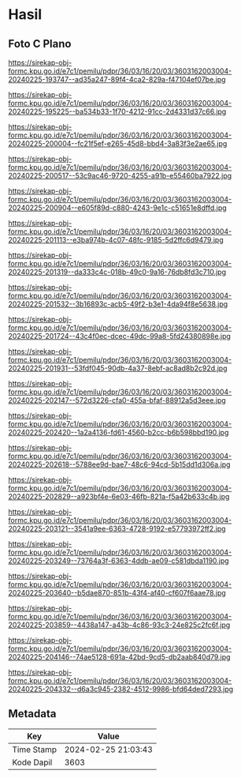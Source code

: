 # Hasil

## Foto C Plano

https://sirekap-obj-formc.kpu.go.id/e7c1/pemilu/pdpr/36/03/16/20/03/3603162003004-20240225-193747--ad35a247-89f4-4ca2-829a-f47104ef07be.jpg

https://sirekap-obj-formc.kpu.go.id/e7c1/pemilu/pdpr/36/03/16/20/03/3603162003004-20240225-195225--ba534b33-1f70-4212-91cc-2d4331d37c66.jpg

https://sirekap-obj-formc.kpu.go.id/e7c1/pemilu/pdpr/36/03/16/20/03/3603162003004-20240225-200004--fc21f5ef-e265-45d8-bbd4-3a83f3e2ae65.jpg

https://sirekap-obj-formc.kpu.go.id/e7c1/pemilu/pdpr/36/03/16/20/03/3603162003004-20240225-200517--53c9ac46-9720-4255-a91b-e55460ba7922.jpg

https://sirekap-obj-formc.kpu.go.id/e7c1/pemilu/pdpr/36/03/16/20/03/3603162003004-20240225-200904--e605f89d-c880-4243-9e1c-c51651e8dffd.jpg

https://sirekap-obj-formc.kpu.go.id/e7c1/pemilu/pdpr/36/03/16/20/03/3603162003004-20240225-201113--e3ba974b-4c07-48fc-9185-5d2ffc6d9479.jpg

https://sirekap-obj-formc.kpu.go.id/e7c1/pemilu/pdpr/36/03/16/20/03/3603162003004-20240225-201319--da333c4c-018b-49c0-9a16-76db8fd3c710.jpg

https://sirekap-obj-formc.kpu.go.id/e7c1/pemilu/pdpr/36/03/16/20/03/3603162003004-20240225-201532--3b16893c-acb5-49f2-b3e1-4da94f8e5638.jpg

https://sirekap-obj-formc.kpu.go.id/e7c1/pemilu/pdpr/36/03/16/20/03/3603162003004-20240225-201724--43c4f0ec-dcec-49dc-99a8-5fd24380898e.jpg

https://sirekap-obj-formc.kpu.go.id/e7c1/pemilu/pdpr/36/03/16/20/03/3603162003004-20240225-201931--53fdf045-90db-4a37-8ebf-ac8ad8b2c92d.jpg

https://sirekap-obj-formc.kpu.go.id/e7c1/pemilu/pdpr/36/03/16/20/03/3603162003004-20240225-202147--572d3226-cfa0-455a-bfaf-88912a5d3eee.jpg

https://sirekap-obj-formc.kpu.go.id/e7c1/pemilu/pdpr/36/03/16/20/03/3603162003004-20240225-202420--1a2a4136-fd61-4560-b2cc-b6b598bbd190.jpg

https://sirekap-obj-formc.kpu.go.id/e7c1/pemilu/pdpr/36/03/16/20/03/3603162003004-20240225-202618--5788ee9d-bae7-48c6-94cd-5b15dd1d306a.jpg

https://sirekap-obj-formc.kpu.go.id/e7c1/pemilu/pdpr/36/03/16/20/03/3603162003004-20240225-202829--a923bf4e-6e03-46fb-821a-f5a42b633c4b.jpg

https://sirekap-obj-formc.kpu.go.id/e7c1/pemilu/pdpr/36/03/16/20/03/3603162003004-20240225-203121--3541a9ee-6363-4728-9192-e57793972ff2.jpg

https://sirekap-obj-formc.kpu.go.id/e7c1/pemilu/pdpr/36/03/16/20/03/3603162003004-20240225-203249--73764a3f-6363-4ddb-ae09-c581dbda1190.jpg

https://sirekap-obj-formc.kpu.go.id/e7c1/pemilu/pdpr/36/03/16/20/03/3603162003004-20240225-203640--b5dae870-851b-43f4-af40-cf607f6aae78.jpg

https://sirekap-obj-formc.kpu.go.id/e7c1/pemilu/pdpr/36/03/16/20/03/3603162003004-20240225-203859--4438a147-a43b-4c86-93c3-24e825c2fc6f.jpg

https://sirekap-obj-formc.kpu.go.id/e7c1/pemilu/pdpr/36/03/16/20/03/3603162003004-20240225-204146--74ae5128-691a-42bd-9cd5-db2aab840d79.jpg

https://sirekap-obj-formc.kpu.go.id/e7c1/pemilu/pdpr/36/03/16/20/03/3603162003004-20240225-204332--d6a3c945-2382-4512-9986-bfd64ded7293.jpg


## Metadata

| Key        | Value               |
| ---------- | ------------------- |
| Time Stamp | 2024-02-25 21:03:43 |
| Kode Dapil | 3603                |



